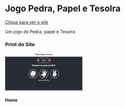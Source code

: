 <h1> Jogo Pedra, Papel e Tesolra </h1>
<a href="https://gabrielribalves.github.io/Rock-paper-scissors-Game/" target="_blank">Clique para ver o site</a>
<p>Um jogo de Pedra, papel e Tesolra</p>
<h3>Print do Site</h3>
<img width="50%" src="img/prints/Home.png">
<h4>Home</h4>
